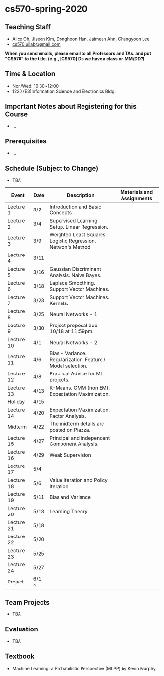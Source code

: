 # cs570-spring-2020

## Teaching Staff

- Alice Oh, Jiseon Kim, Donghoon Han, Jaimeen Ahn, Changyoon Lee
- cs570.uilab@gmail.com

**When you send emails, please email to all Professors and TAs. and put "CS570" to the title. (e.g., [CS570] Do we have a class on MM/DD?)**

## Time & Location
- Non/Wed: 10:30~12:00
- 1220 (E3)Information Science and Electronics Bldg.

## Important Notes about Registering for this Course

- ...

## Prerequisites  

- ...
## Schedule (Subject to Change)

- TBA

| Event      | Date  | Description                                                  | Materials and Assignments |
|------------|-------|--------------------------------------------------------------|---------------------------|
| Lecture 1  | 3/2   | Introduction and Basic Concepts                              |                           |
| Lecture 2  | 3/4   | Supervised Learning Setup. Linear Regression.                |                           |
| Lecture 3  | 3/9   | Weighted Least Squares. Logistic Regression. Netwon's Method |                           |
| Lecture 4  | 3/11  |                                                              |                           |
| Lecture 5  | 3/16  | Gaussian Discriminant Analysis. Naive Bayes.                 |                           |
| Lecture 6  | 3/18  | Laplace Smoothing. Support Vector Machines.                  |                           |
| Lecture 7  | 3/23  | Support Vector Machines. Kernels.                            |                           |
| Lecture 8  | 3/25  | Neural Networks - 1                                          |                           |
| Lecture 9  | 3/30  | Project proposal due 10/18 at 11:59pm.                       |                           |
| Lecture 10 | 4/1   | Neural Networks - 2                                          |                           |
| Lecture 11 | 4/6   | Bias - Variance. Regularization. Feature / Model selection.  |                           |
| Lecture 12 | 4/8   | Practical Advice for ML projects.                            |                           |
| Lecture 13 | 4/13  | K-Means. GMM (non EM). Expectation Maximization.             |                           |
| Holiday    | 4/15  |                                                              |                           |
| Lecture 14 | 4/20  | Expectation Maximization. Factor Analysis.                   |                           |
| Midterm    | 4/22  | The midterm details are posted on Piazza.                    |                           |
| Lecture 15 | 4/27  | Principal and Independent Component Analysis.                |                           |
| Lecture 16 | 4/29  | Weak Supervision                                             |                           |
| Lecture 17 | 5/4   |                                                              |                           |
| Lecture 18 | 5/6   | Value Iteration and Policy Iteration                         |                           |
| Lecture 19 | 5/11  | Bias and Variance                                            |                           |
| Lecture 20 | 5/13  | Learning Theory                                              |                           |
| Lecture 21 | 5/18  |                                                              |                           |
| Lecture 22 | 5/20  |                                                              |                           |
| Lecture 23 | 5/25  |                                                              |                           |
| Lecture 24 | 5/27  |                                                              |                           |
| Project    | 6/1 ~ |                                                              |                           |


## Team Projects

- TBA

## Evaluation

- TBA

## Textbook

- Machine Learning: a Probabilistic Perspective (MLPP) by Kevin Murphy
